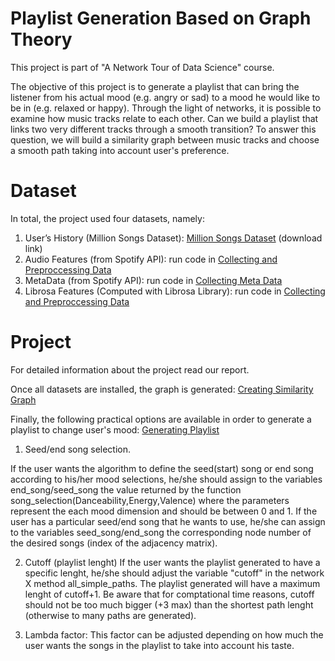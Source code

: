 # Playlist Generation Based on Graph Theory

This project is part of "A Network Tour of Data Science" course.

The objective of this project is to generate a playlist that can bring the listener from his actual mood (e.g. angry or sad) to a mood he would like to be in (e.g. relaxed or happy). Through the light of networks, it is possible to examine how music tracks relate to each other. Can we build a playlist that links two very different tracks through a smooth transition? To answer this question, we will build a similarity graph between music tracks and choose a smooth path taking into account user's preference.

# Dataset
In total, the project used four datasets, namely:

1. User’s History (Million Songs Dataset): [Million Songs Dataset](https://labrosa.ee.columbia.edu/millionsong/tasteprofile) (download link)
2. Audio Features (from Spotify API): run code in [Collecting and Preproccessing Data](https://github.com/rezaho/NetworkTour-of-DataScience/blob/master/Collecting_and_Preproccessing_Data.ipynb)
3. MetaData (from Spotify API): run code in [Collecting Meta Data](https://github.com/rezaho/NetworkTour-of-DataScience/blob/master/Collecting_Meta_Data.ipynb)
4. Librosa Features (Computed with Librosa Library): run code in [Collecting and Preproccessing Data](https://github.com/rezaho/NetworkTour-of-DataScience/blob/master/Collecting_and_Preproccessing_Data.ipynb)

# Project
For detailed information about the project read our report.

Once all datasets are installed, the graph is generated:
[Creating Similarity Graph](https://github.com/rezaho/NetworkTour-of-DataScience/blob/master/Creating_Similarity_Networks.ipynb)

Finally, the following practical options are available in order to generate a playlist to change user's mood:
[Generating Playlist](https://github.com/rezaho/NetworkTour-of-DataScience/blob/master/Generating_Playlists.ipynb)

1. Seed/end song selection.

If the user wants the algorithm to define the seed(start) song or end song according to his/her mood selections,   he/she should assign to the variables end_song/seed_song the value returned by the function song_selection(Danceability,Energy,Valence) where the parameters represent the each mood dimension and should be between 0 and 1. 
If the user has a particular seed/end song that he wants to use, he/she can assign to the variables seed_song/end_song the corresponding node number of the desired songs (index of the adjacency matrix). 

2. Cutoff (playlist lenght)
If the user wants the playlist generated to have a specific lenght, he/she should adjust the variable "cutoff" in the network X method all_simple_paths. The playlist generated will have a maximum lenght of cutoff+1. Be aware that for comptational time reasons, cutoff should not be too much bigger (+3 max) than the shortest path lenght (otherwise to many paths are generated). 

3. Lambda factor: This factor can be adjusted depending on how much the user wants the songs in the playlist to take into account his taste. 


